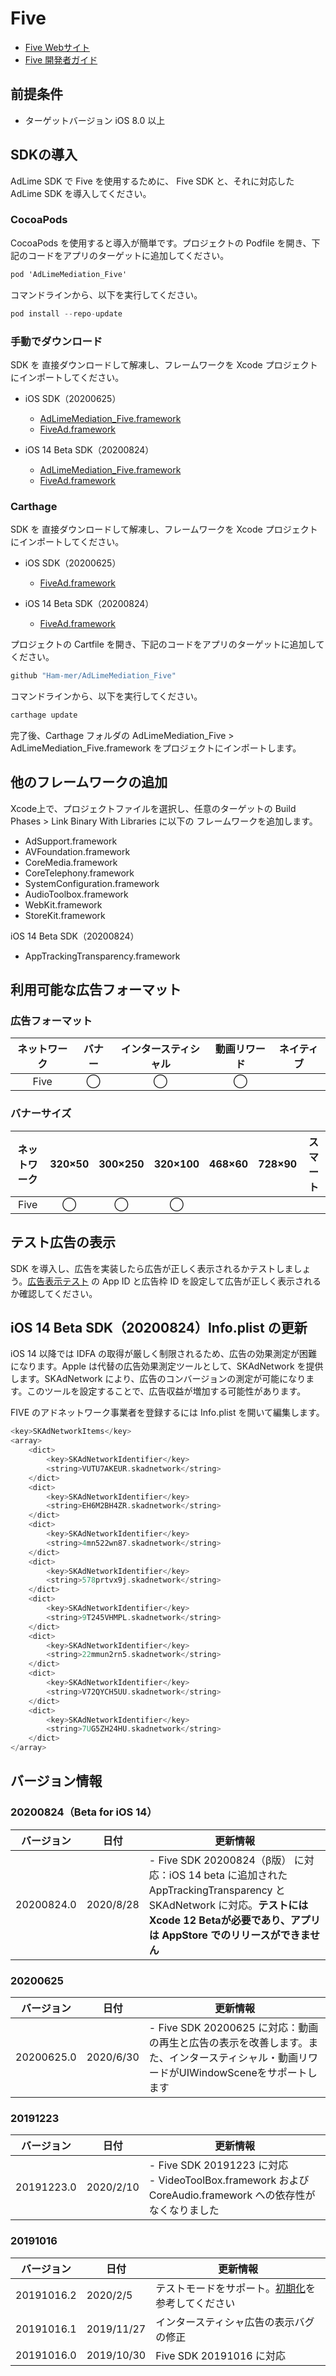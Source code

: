 # Five
- [Five Webサイト](hhttps://www.five-corp.com/)
- [Five 開発者ガイド](https://partner.fivecdm.com/help/integration)

## 前提条件
- ターゲットバージョン iOS 8.0 以上

## SDKの導入

AdLime SDK で Five を使用するために、 Five SDK と、それに対応した AdLime SDK を導入してください。

### CocoaPods

CocoaPods を使用すると導入が簡単です。プロジェクトの Podfile を開き、下記のコードをアプリのターゲットに追加してください。
```objectivec
pod 'AdLimeMediation_Five'
```

コマンドラインから、以下を実行してください。
```objectivec
pod install --repo-update
```

### 手動でダウンロード
SDK を 直接ダウンロードして解凍し、フレームワークを Xcode プロジェクトにインポートしてください。
- iOS SDK（20200625）
    - [AdLimeMediation_Five.framework](https://github.com/Ham-mer/AdLime-iOS-Pub/raw/master/DownloadZip/AdLimeMediation_Five/20200625.0.zip)
    - [FiveAd.framework](https://s3-ap-northeast-1.amazonaws.com/fivecdm-public/release-sdk/ios/20200625/FiveAd.framework-20200625.zip)

- iOS 14 Beta SDK（20200824）
    - [AdLimeMediation_Five.framework](https://github.com/Ham-mer/AdLime-iOS-Pub/raw/master/DownloadZip/AdLimeMediation_Five/20200824.0.zip)
    - [FiveAd.framework](https://s3-ap-northeast-1.amazonaws.com/fivecdm-public/release-sdk/ios/20200824/FiveAd.framework-20200824.zip)

### Carthage
SDK を 直接ダウンロードして解凍し、フレームワークを Xcode プロジェクトにインポートしてください。
- iOS SDK（20200625）
    - [FiveAd.framework](https://s3-ap-northeast-1.amazonaws.com/fivecdm-public/release-sdk/ios/20200625/FiveAd.framework-20200625.zip)

- iOS 14 Beta SDK（20200824）
    - [FiveAd.framework](https://s3-ap-northeast-1.amazonaws.com/fivecdm-public/release-sdk/ios/20200824/FiveAd.framework-20200824.zip)

プロジェクトの Cartfile を開き、下記のコードをアプリのターゲットに追加してください。
```objectivec
github "Ham-mer/AdLimeMediation_Five"
```

コマンドラインから、以下を実行してください。
```objectivec
carthage update
```

完了後、Carthage フォルダの AdLimeMediation_Five > AdLimeMediation_Five.framework をプロジェクトにインポートします。

## 他のフレームワークの追加
Xcode上で、プロジェクトファイルを選択し、任意のターゲットの Build Phases > Link Binary With Libraries に以下の フレームワークを追加します。

- AdSupport.framework
- AVFoundation.framework
- CoreMedia.framework
- CoreTelephony.framework
- SystemConfiguration.framework
- AudioToolbox.framework
- WebKit.framework
- StoreKit.framework

iOS 14 Beta SDK（20200824）
- AppTrackingTransparency.framework

## 利用可能な広告フォーマット

### 広告フォーマット
|ネットワーク|バナー|インタースティシャル|動画リワード|ネイティブ|
|:--------:|:----:|:--------------:|:------:|:----:|
|Five      |◯     | ◯          |◯       |     |

### バナーサイズ
|ネットワーク  |320×50  |300×250   |320×100  |468×60  |728×90  |スマート    |
|:-------:|:------:|:--------:|:-------:|:------:|:------:|:-------:|
|Five    |◯       |◯         |    ◯     |        |       |         |

## テスト広告の表示
SDK を導入し、広告を実装したら広告が正しく表示されるかテストしましょう。[広告表示テスト](./test.md#Five) の App ID と広告枠 ID を設定して広告が正しく表示されるか確認してください。

## iOS 14 Beta SDK（20200824）Info.plist の更新

iOS 14 以降では IDFA の取得が厳しく制限されるため、広告の効果測定が困難になります。Apple は代替の広告効果測定ツールとして、SKAdNetwork を提供します。SKAdNetwork により、広告のコンバージョンの測定が可能になります。このツールを設定することで、広告収益が増加する可能性があります。

FIVE のアドネットワーク事業者を登録するには Info.plist を開いて編集します。

```objectivec
<key>SKAdNetworkItems</key>
<array>
    <dict>
        <key>SKAdNetworkIdentifier</key>
        <string>VUTU7AKEUR.skadnetwork</string>
    </dict>
    <dict>
        <key>SKAdNetworkIdentifier</key>
        <string>EH6M2BH4ZR.skadnetwork</string>
    </dict>
    <dict>
        <key>SKAdNetworkIdentifier</key>
        <string>4mn522wn87.skadnetwork</string>
    </dict>
    <dict>
        <key>SKAdNetworkIdentifier</key>
        <string>578prtvx9j.skadnetwork</string>
    </dict>
    <dict>
        <key>SKAdNetworkIdentifier</key>
        <string>9T245VHMPL.skadnetwork</string>
    </dict>
    <dict>
        <key>SKAdNetworkIdentifier</key>
        <string>22mmun2rn5.skadnetwork</string>
    </dict>
    <dict>
        <key>SKAdNetworkIdentifier</key>
        <string>V72QYCH5UU.skadnetwork</string>
    </dict>
    <dict>
        <key>SKAdNetworkIdentifier</key>
        <string>7UG5ZH24HU.skadnetwork</string>
    </dict>
</array>
```

## バージョン情報
### 20200824（Beta for iOS 14）
| バージョン | 日付        | 更新情報                           |
|----------|-------------|----------------------------------|
| 20200824.0 | 2020/8/28 | - Five SDK 20200824（β版） に対応：iOS 14 beta に追加された AppTrackingTransparency と SKAdNetwork に対応。**テストには Xcode 12 Betaが必要であり、アプリは AppStore でのリリースができません**|

### 20200625
| バージョン | 日付        | 更新情報                           |
|----------|-------------|----------------------------------|
| 20200625.0| 2020/6/30  | - Five SDK 20200625 に対応：動画の再生と広告の表示を改善します。また、インタースティシャル・動画リワードがUIWindowSceneをサポートします|

### 20191223
| バージョン | 日付        | 更新情報                           |
|----------|-------------|----------------------------------|
| 20191223.0| 2020/2/10  | - Five SDK 20191223 に対応<br>- VideoToolBox.framework および CoreAudio.framework への依存性がなくなりました  |

### 20191016
| バージョン | 日付        | 更新情報                           |
|----------|-------------|----------------------------------|
| 20191016.2| 2020/2/5   | テストモードをサポート。[初期化](./init.md)を参考してください |
| 20191016.1| 2019/11/27 | インタースティシャ広告の表示バグの修正 |
| 20191016.0| 2019/10/30 | Five SDK 20191016 に対応     |